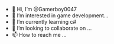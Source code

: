 - 👋 Hi, I’m @Gamerboy0047
- 👀 I’m interested in game development...
- 🌱 I’m currently learning c#
- 💞️ I’m looking to collaborate on ...
- 📫 How to reach me ...

<!---
Gamerboy0047/Gamerboy0047 is a ✨ special ✨ repository because its `README.md` (this file) appears on your GitHub profile.
You can click the Preview link to take a look at your changes.
--->
